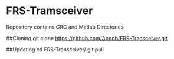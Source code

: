 # FRS-Tramsceiver

Repository contains GRC and Matlab Directories.

##Cloning
git clone https://github.com/Abdob/FRS-Transceiver.git


##Updating
cd FRS-Transceiver/
git pull


